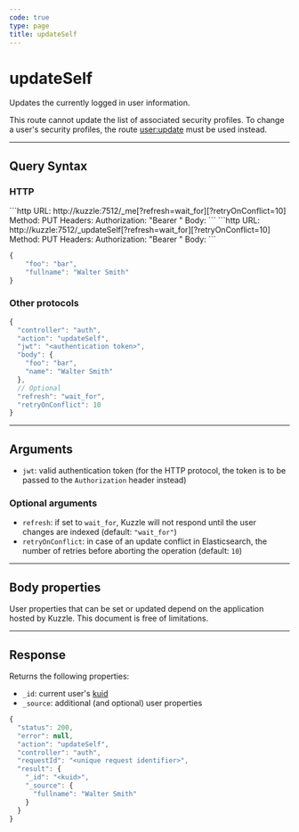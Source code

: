 ```yaml
---
code: true
type: page
title: updateSelf
---
```


# updateSelf

Updates the currently logged in user information.

This route cannot update the list of associated security profiles. To change a user's security profiles, the route [user:update](/core/2/api/controllers/user/update) must be used instead.

---

## Query Syntax

### HTTP

<SinceBadge version="2.4.0"/>
```http
URL: http://kuzzle:7512/_me[?refresh=wait_for][?retryOnConflict=10]
Method: PUT
Headers: Authorization: "Bearer <authentication token>"
Body:
```

<DeprecatedBadge version="2.4.0">
```http
URL: http://kuzzle:7512/_updateSelf[?refresh=wait_for][?retryOnConflict=10]
Method: PUT
Headers: Authorization: "Bearer <authentication token>"
Body:
```
</DeprecatedBadge>

```js
{
    "foo": "bar",
    "fullname": "Walter Smith"
}
```

### Other protocols

```js
{
  "controller": "auth",
  "action": "updateSelf",
  "jwt": "<authentication token>",
  "body": {
    "foo": "bar",
    "name": "Walter Smith"
  },
  // Optional
  "refresh": "wait_for",
  "retryOnConflict": 10
}
```

---

## Arguments

- `jwt`: valid authentication token (for the HTTP protocol, the token is to be passed to the `Authorization` header instead)

### Optional arguments

- `refresh`: if set to `wait_for`, Kuzzle will not respond until the user changes are indexed (default: `"wait_for"`)
- `retryOnConflict`: in case of an update conflict in Elasticsearch, the number of retries before aborting the operation (default: `10`)

---

## Body properties

User properties that can be set or updated depend on the application hosted by Kuzzle. This document is free of limitations.

---

## Response

Returns the following properties:

- `_id`: current user's [kuid](/core/2/guides/main-concepts/authentication#kuzzle-user-identifier-kuid)
- `_source`: additional (and optional) user properties

```js
{
  "status": 200,
  "error": null,
  "action": "updateSelf",
  "controller": "auth",
  "requestId": "<unique request identifier>",
  "result": {
    "_id": "<kuid>",
    "_source": {
      "fullname": "Walter Smith"
    }
  }
}
```
